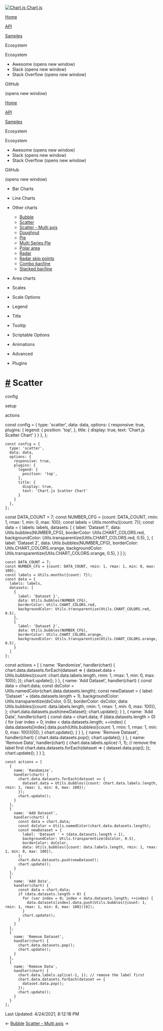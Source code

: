 <a href="/docs/3.2.0/" class="home-link router-link-active"><img src="/docs/3.2.0/favicon.ico" alt="Chart.js" class="logo" /> <span class="site-name can-hide">Chart.js</span></a>

<a href="/docs/3.2.0/" class="nav-link">Home</a>

<a href="/docs/3.2.0/api/" class="nav-link">API</a>

<a href="/docs/3.2.0/samples/" class="nav-link router-link-active">Samples</a>

<span class="title">Ecosystem</span> <span class="arrow down"></span>

<span class="title">Ecosystem</span> <span class="arrow right"></span>

-   Awesome
    <span class="sr-only">(opens new window)</span>
-   Slack
    <span class="sr-only">(opens new window)</span>
-   Stack Overflow
    <span class="sr-only">(opens new window)</span>

GitHub

<span class="sr-only">(opens new window)</span>

<a href="/docs/3.2.0/" class="nav-link">Home</a>

<a href="/docs/3.2.0/api/" class="nav-link">API</a>

<a href="/docs/3.2.0/samples/" class="nav-link router-link-active">Samples</a>

<span class="title">Ecosystem</span> <span class="arrow down"></span>

<span class="title">Ecosystem</span> <span class="arrow right"></span>

-   Awesome
    <span class="sr-only">(opens new window)</span>
-   Slack
    <span class="sr-only">(opens new window)</span>
-   Stack Overflow
    <span class="sr-only">(opens new window)</span>

GitHub

<span class="sr-only">(opens new window)</span>

-   Bar Charts <span class="arrow right"></span>

-   Line Charts <span class="arrow right"></span>

-   Other charts <span class="arrow down"></span>

    -   <a href="/docs/3.2.0/samples/other-charts/bubble.html" class="sidebar-link">Bubble</a>
    -   <a href="/docs/3.2.0/samples/other-charts/scatter.html" class="active sidebar-link">Scatter</a>
    -   <a href="/docs/3.2.0/samples/other-charts/scatter-multi-axis.html" class="sidebar-link">Scatter - Multi axis</a>
    -   <a href="/docs/3.2.0/samples/other-charts/doughnut.html" class="sidebar-link">Doughnut</a>
    -   <a href="/docs/3.2.0/samples/other-charts/pie.html" class="sidebar-link">Pie</a>
    -   <a href="/docs/3.2.0/samples/other-charts/multi-series-pie.html" class="sidebar-link">Multi Series Pie</a>
    -   <a href="/docs/3.2.0/samples/other-charts/polar-area.html" class="sidebar-link">Polar area</a>
    -   <a href="/docs/3.2.0/samples/other-charts/radar.html" class="sidebar-link">Radar</a>
    -   <a href="/docs/3.2.0/samples/other-charts/radar-skip-points.html" class="sidebar-link">Radar skip points</a>
    -   <a href="/docs/3.2.0/samples/other-charts/combo-bar-line.html" class="sidebar-link">Combo bar/line</a>
    -   <a href="/docs/3.2.0/samples/other-charts/stacked-bar-line.html" class="sidebar-link">Stacked bar/line</a>

-   Area charts <span class="arrow right"></span>

-   Scales <span class="arrow right"></span>

-   Scale Options <span class="arrow right"></span>

-   Legend <span class="arrow right"></span>

-   Title <span class="arrow right"></span>

-   Tooltip <span class="arrow right"></span>

-   Scriptable Options <span class="arrow right"></span>

-   Animations <span class="arrow right"></span>

-   Advanced <span class="arrow right"></span>

-   Plugins <span class="arrow right"></span>

<a href="#scatter" class="header-anchor">#</a> Scatter
======================================================

config

setup

actions

<a href="https://github.com/chartjs/Chart.js/blob/master/docs/samples/other-charts/scatter.md" class="code-editor-tool fab fa-github fa-lg" title="View on GitHub"></a>

const config = { type: 'scatter', data: data, options: { responsive: true, plugins: { legend: { position: 'top', }, title: { display: true, text: 'Chart.js Scatter Chart' } } }, };

    const config = {
      type: 'scatter',
      data: data,
      options: {
        responsive: true,
        plugins: {
          legend: {
            position: 'top',
          },
          title: {
            display: true,
            text: 'Chart.js Scatter Chart'
          }
        }
      },
    };

const DATA\_COUNT = 7; const NUMBER\_CFG = {count: DATA\_COUNT, rmin: 1, rmax: 1, min: 0, max: 100}; const labels = Utils.months({count: 7}); const data = { labels: labels, datasets: \[ { label: 'Dataset 1', data: Utils.bubbles(NUMBER\_CFG), borderColor: Utils.CHART\_COLORS.red, backgroundColor: Utils.transparentize(Utils.CHART\_COLORS.red, 0.5), }, { label: 'Dataset 2', data: Utils.bubbles(NUMBER\_CFG), borderColor: Utils.CHART\_COLORS.orange, backgroundColor: Utils.transparentize(Utils.CHART\_COLORS.orange, 0.5), } \] };

    const DATA_COUNT = 7;
    const NUMBER_CFG = {count: DATA_COUNT, rmin: 1, rmax: 1, min: 0, max: 100};
    const labels = Utils.months({count: 7});
    const data = {
      labels: labels,
      datasets: [
        {
          label: 'Dataset 1',
          data: Utils.bubbles(NUMBER_CFG),
          borderColor: Utils.CHART_COLORS.red,
          backgroundColor: Utils.transparentize(Utils.CHART_COLORS.red, 0.5),
        },
        {
          label: 'Dataset 2',
          data: Utils.bubbles(NUMBER_CFG),
          borderColor: Utils.CHART_COLORS.orange,
          backgroundColor: Utils.transparentize(Utils.CHART_COLORS.orange, 0.5),
        }
      ]
    };

const actions = \[ { name: 'Randomize', handler(chart) { chart.data.datasets.forEach(dataset =&gt; { dataset.data = Utils.bubbles({count: chart.data.labels.length, rmin: 1, rmax: 1, min: 0, max: 100}); }); chart.update(); } }, { name: 'Add Dataset', handler(chart) { const data = chart.data; const dsColor = Utils.namedColor(chart.data.datasets.length); const newDataset = { label: 'Dataset ' + (data.datasets.length + 1), backgroundColor: Utils.transparentize(dsColor, 0.5), borderColor: dsColor, data: Utils.bubbles({count: data.labels.length, rmin: 1, rmax: 1, min: 0, max: 100}), }; chart.data.datasets.push(newDataset); chart.update(); } }, { name: 'Add Data', handler(chart) { const data = chart.data; if (data.datasets.length &gt; 0) { for (var index = 0; index &lt; data.datasets.length; ++index) { data.datasets\[index\].data.push(Utils.bubbles({count: 1, rmin: 1, rmax: 1, min: 0, max: 100})\[0\]); } chart.update(); } } }, { name: 'Remove Dataset', handler(chart) { chart.data.datasets.pop(); chart.update(); } }, { name: 'Remove Data', handler(chart) { chart.data.labels.splice(-1, 1); // remove the label first chart.data.datasets.forEach(dataset =&gt; { dataset.data.pop(); }); chart.update(); } } \];

    const actions = [
      {
        name: 'Randomize',
        handler(chart) {
          chart.data.datasets.forEach(dataset => {
            dataset.data = Utils.bubbles({count: chart.data.labels.length, rmin: 1, rmax: 1, min: 0, max: 100});
          });
          chart.update();
        }
      },
      {
        name: 'Add Dataset',
        handler(chart) {
          const data = chart.data;
          const dsColor = Utils.namedColor(chart.data.datasets.length);
          const newDataset = {
            label: 'Dataset ' + (data.datasets.length + 1),
            backgroundColor: Utils.transparentize(dsColor, 0.5),
            borderColor: dsColor,
            data: Utils.bubbles({count: data.labels.length, rmin: 1, rmax: 1, min: 0, max: 100}),
          };
          chart.data.datasets.push(newDataset);
          chart.update();
        }
      },
      {
        name: 'Add Data',
        handler(chart) {
          const data = chart.data;
          if (data.datasets.length > 0) {
            for (var index = 0; index < data.datasets.length; ++index) {
              data.datasets[index].data.push(Utils.bubbles({count: 1, rmin: 1, rmax: 1, min: 0, max: 100})[0]);
            }
            chart.update();
          }
        }
      },
      {
        name: 'Remove Dataset',
        handler(chart) {
          chart.data.datasets.pop();
          chart.update();
        }
      },
      {
        name: 'Remove Data',
        handler(chart) {
          chart.data.labels.splice(-1, 1); // remove the label first
          chart.data.datasets.forEach(dataset => {
            dataset.data.pop();
          });
          chart.update();
        }
      }
    ];

<span class="prefix">Last Updated:</span> <span class="time">4/24/2021, 8:12:18 PM</span>

<span class="prev"> ← <a href="/docs/3.2.0/samples/other-charts/bubble.html" class="prev">Bubble</a> </span> <span class="next"> [Scatter - Multi axis](/docs/3.2.0/samples/other-charts/scatter-multi-axis.html) → </span>
